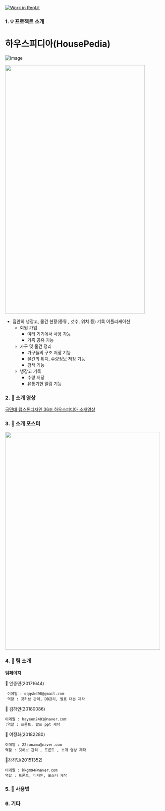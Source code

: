 [![Work in Repl.it](https://classroom.github.com/assets/work-in-replit-14baed9a392b3a25080506f3b7b6d57f295ec2978f6f33ec97e36a161684cbe9.svg)](https://classroom.github.com/online_ide?assignment_repo_id=380312&assignment_repo_type=GroupAssignmentRepo)






### 1. :bulb: 프로젝트 소개



# 하우스피디아(HousePedia)

![image](https://user-images.githubusercontent.com/73538957/113483646-7c5cb380-94df-11eb-9993-ccc7141503f1.png)



<img src = "https://user-images.githubusercontent.com/73538957/118979211-325a5f00-b9b3-11eb-84d4-db0ce5c8daa7.gif" height=800px width=450px>



- 집안의 냉장고, 물건 현황(종류 , 갯수, 위치 등) 기록 어플리케이션
  - 회원 가입 
    - 여러 기기에서 사용 가능
    - 가족 공유 기능
  - 가구 및 물건 정리
    - 가구들의 구조 저장 기능
    - 물건의 위치, 수량정보 저장 기능
    - 검색 기능
  - 냉장고 기록
    - 수량 저장 
    - 유통기한 알람 기능
    

### 2. :movie_camera: 소개 영상


[국민대 캡스톤디자인 36조 하우스피디아 소개영상](https://youtu.be/_BJ_OW8P9FE)



### 3. 🚩 소개 포스터


<img src ="https://user-images.githubusercontent.com/73538957/116708858-16dee280-aa0b-11eb-9de3-5d0a05a2ad0e.png" height=700px width=500dx>


### 4. :ghost: 팀 소개

[**팀페이지**](https://github.com/kookmin-sw/capstone-2021-36/)


:balloon: 안중민(20171644)
  
 


```
 이메일 : qqqskd98@gmail.com
 역할 : 깃허브 관리, DB관리, 발표 대본 제작
```
 

:balloon: 김하연(20180086)



```
이메일 : hayeon2401@naver.com
:역할 : 프론트, 발표 ppt 제작
```


:balloon: 여정화(20182280)



```
이메일 : 22sonamu@naver.com
역할 : 깃허브 관리 , 프론트 , 소개 영상 제작
```

:balloon:강경민(20151352)




```
이메일 : kkgm94@naver.com
역할 : 프론트, 디자인, 포스터 제작
```


### 5. :key: 사용법



### 6. 기타




